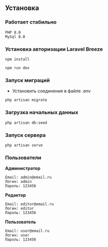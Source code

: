 ## Установка

### Работает стабильно 
```
PHP 8.0
MySql 8.0
```

### Установка авторизации Laravel Breeze
```
npm install

npm run dev
```

### Запуск миграций

- Установить соединения в файле .env
```
php artisan migrate
```

### Загрузка начальных данных
```
php artisan db:seed
```
### Запуск сервера
```
php artisan serve
```

### Пользователи

**Администратор**
```
Email: admin@email.ru
Логин: admin
Пароль: 123456
```

**Редактор**
```
Email: editor@email.ru
Логин: editor
Пароль: 123456
```

**Пользователь**
```
Email: user@email.ru
Логин: user
Пароль: 123456
```
